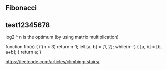 ## Fibonacci
## test12345678
log2 ^ n is the optimum  (by using matrix multiplication)

function fib(n)
{
  if(n < 3) return n-1;
  let [a, b] = [1, 2]; 
  while(n--) {
    [a, b] = [b, a+b];
  }
  return a;
}

https://leetcode.com/articles/climbing-stairs/

